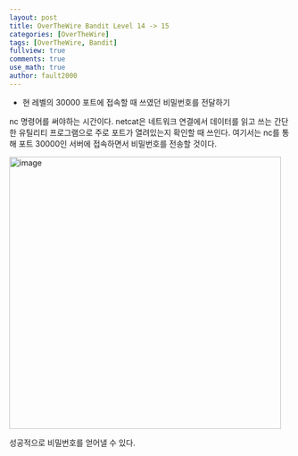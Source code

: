 ```yaml
---
layout: post
title: OverTheWire Bandit Level 14 -> 15
categories: [OverTheWire]
tags: [OverTheWire, Bandit]
fullview: true
comments: true
use_math: true
author: fault2000
---
```


- 현 레벨의 30000 포트에 접속할 때 쓰였던 비밀번호를 전달하기

nc 명령어를 써야하는 시간이다. netcat은 네트워크 연결에서 데이터를 읽고 쓰는 간단한 유틸리티 프로그램으로 주로 포트가 열려있는지 확인할 때 쓰인다. 여기서는 nc를 통해 포트 30000인 서버에 접속하면서 비밀번호를 전송할 것이다.

<img width="487" alt="image" src="https://user-images.githubusercontent.com/73513005/190902240-dd6994d6-c8d5-4028-9918-27e56868bcda.png">

성공적으로 비밀번호를 얻어낼 수 있다.